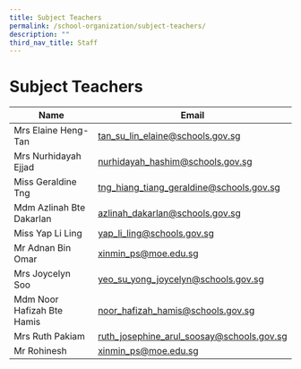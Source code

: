 ```yaml
---
title: Subject Teachers
permalink: /school-organization/subject-teachers/
description: ""
third_nav_title: Staff
---
```

# Subject Teachers




| Name | Email | 
| -------- | -------- | 
 | Mrs Elaine Heng-Tan | 	tan_su_lin_elaine@schools.gov.sg | 
 | Mrs Nurhidayah Ejjad	 | nurhidayah_hashim@schools.gov.sg | 
 | Miss Geraldine Tng	 | tng_hiang_tiang_geraldine@schools.gov.sg | 
 | Mdm Azlinah Bte Dakarlan | 	azlinah_dakarlan@schools.gov.sg | 
 | Miss Yap Li Ling | 	yap_li_ling@schools.gov.sg | 
 | Mr Adnan Bin Omar | 	xinmin_ps@moe.edu.sg | 
 | Mrs Joycelyn Soo | 	yeo_su_yong_joycelyn@schools.gov.sg | 
 | Mdm Noor Hafizah Bte Hamis | 	noor_hafizah_hamis@schools.gov.sg | 
 | Mrs Ruth Pakiam | 	ruth_josephine_arul_soosay@schools.gov.sg |
 |Mr Rohinesh|xinmin_ps@moe.edu.sg|